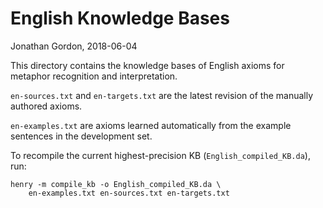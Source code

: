 # English Knowledge Bases
Jonathan Gordon, 2018-06-04

This directory contains the knowledge bases of English axioms for
metaphor recognition and interpretation.

`en-sources.txt` and `en-targets.txt` are the latest revision of the
manually authored axioms.

`en-examples.txt` are axioms learned automatically from the example
sentences in the development set.

To recompile the current highest-precision KB (`English_compiled_KB.da`),
run:

    henry -m compile_kb -o English_compiled_KB.da \
        en-examples.txt en-sources.txt en-targets.txt
